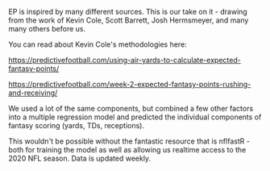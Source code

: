 EP is inspired by many different sources. This is our take on it - drawing from the work of Kevin Cole, Scott Barrett, Josh Hermsmeyer, and many many others before us. 

You can read about Kevin Cole's methodologies here:

https://predictivefootball.com/using-air-yards-to-calculate-expected-fantasy-points/

https://predictivefootball.com/week-2-expected-fantasy-points-rushing-and-receiving/ 

We used a lot of the same components, but combined a few other factors into a multiple regression model and predicted the individual components of fantasy scoring (yards, TDs, receptions). 

This wouldn't be possible without the fantastic resource that is nflfastR - both for training the model as well as allowing us realtime access to the 2020 NFL season. Data is updated weekly.